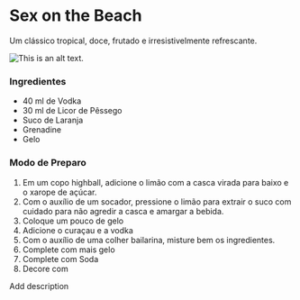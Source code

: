 # Sex on the Beach

<script setup lang="ts">
    import Bloquote from '../../components/bloquote.vue'
</script>

<Bloquote>Um clássico tropical, doce, frutado e irresistivelmente refrescante.</Bloquote>


![This is an alt text.](https://i0.wp.com/canaldareceita.com.br/wp-content/uploads/2025/02/SEX-ON-THE-BEACH.jpg?w=1000&ssl=1 "This is a sample image.")

### Ingredientes
* 40 ml de Vodka 
* 30 ml de Licor de Pêssego 
* Suco de Laranja
* Grenadine
* Gelo

### Modo de Preparo

1. Em um copo highball, adicione o limão com a casca virada para baixo e o xarope de açúcar. 
2. Com o auxílio de um socador, pressione o limão para extrair o suco com cuidado para não agredir a casca e amargar a bebida.
3. Coloque um pouco de gelo
4. Adicione o curaçau e a vodka
4. Com o auxílio de uma colher bailarina, misture bem os ingredientes.
5. Complete com mais gelo 
6. Complete com Soda
6. Decore com 

Add description